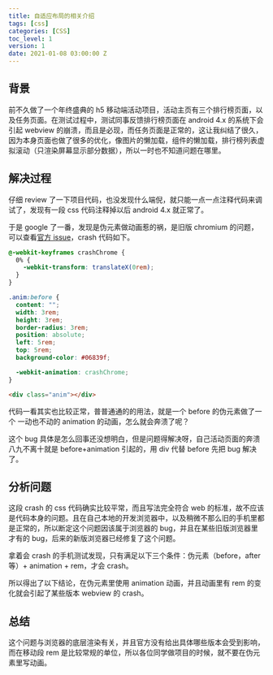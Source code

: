 ```yaml
---
title: 自适应布局的相关介绍
tags: [css]
categories: [CSS]
toc_level: 1
version: 1
date: 2021-01-08 03:00:00 Z
---
```


## 背景

前不久做了一个年终盛典的 h5 移动端活动项目，活动主页有三个排行榜页面，以及任务页面。在测试过程中，测试同事反馈排行榜页面在 android 4.x 的系统下会引起 webview 的崩溃，而且是必现，而任务页面是正常的，这让我纠结了很久，因为本身页面也做了很多的优化，像图片的懒加载，组件的懒加载，排行榜列表虚拟滚动（只渲染屏幕显示部分数据），所以一时也不知道问题在哪里。

<!-- more -->

## 解决过程

仔细 review 了一下项目代码，也没发现什么端倪，就只能一点一点注释代码来调试了，发现有一段 css 代码注释掉以后 android 4.x 就正常了。

于是 google 了一番，发现是伪元素做动画惹的祸，是旧版 chromium 的问题，可以查看[官方 issue](https://bugs.chromium.org/p/chromium/issues/detail?id=364222)，crash 代码如下。

``` CSS
@-webkit-keyframes crashChrome {
  0% {
    -webkit-transform: translateX(0rem);
  }
}

.anim:before {
  content: "";
  width: 3rem;
  height: 3rem;
  border-radius: 3rem;
  position: absolute;
  left: 5rem;
  top: 5rem;
  background-color: #06839f;

  -webkit-animation: crashChrome;
}
```

``` HTML
<div class="anim"></div>
```

代码一看其实也比较正常，普普通通的的用法，就是一个 before 的伪元素做了一个 一动也不动的 animation 的动画，怎么就会奔溃了呢？

这个 bug 具体是怎么回事还没想明白，但是问题得解决呀，自己活动页面的奔溃八九不离十就是 before+animation 引起的，用 div 代替 before 先把 bug 解决了。

## 分析问题

这段 crash 的 css 代码确实比较平常，而且写法完全符合 web 的标准，故不应该是代码本身的问题。且在自己本地的开发浏览器中，以及稍微不那么旧的手机里都是正常的，所以断定这个问题因该属于浏览器的 bug，并且在某些旧版浏览器里才有的 bug，后来的新版浏览器已经修复了这个问题。

拿着会 crash 的手机测试发现，只有满足以下三个条件：伪元素（before，after 等）+ animation + rem，才会 crash。

所以得出了以下结论，在伪元素里使用 animation 动画，并且动画里有 rem 的变化就会引起了某些版本 webview 的 crash。

## 总结

这个问题与浏览器的底层渲染有关，并且官方没有给出具体哪些版本会受到影响，而在移动段 rem 是比较常规的单位，所以各位同学做项目的时候，就不要在伪元素里写动画。
